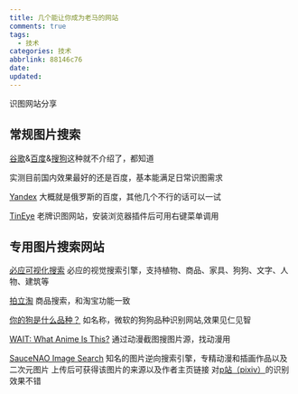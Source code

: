 ```yaml
---
title: 几个能让你成为老马的网站
comments: true
tags:
  - 技术
categories: 技术
abbrlink: 88146c76
date:
updated:
---
```

识图网站分享<!--more-->

## 常规图片搜索

[谷歌](https://www.google.com/imghp)&[百度](https://image.baidu.com/)&[搜狗](https://pic.sogou.com)这种就不介绍了，都知道

实测目前国内效果最好的还是百度，基本能满足日常识图需求

[Yandex](https://yandex.com/images/)
大概就是俄罗斯的百度，其他几个不行的话可以一试

[TinEye](https://www.tineye.com/)
老牌识图网站，安装浏览器插件后可用右键菜单调用

## 专用图片搜索网站

[必应可视化搜索](https://cn.bing.com/visualsearch)
必应的视觉搜索引擎，支持植物、商品、家具、狗狗、文字、人物、建筑等

[拍立淘](https://www.pailitao.com/)
商品搜索，和淘宝功能一致

[你的狗是什么品种？](https://www.what-dog.net/)
如名称，微软的狗狗品种识别网站,效果见仁见智

[WAIT: What Anime Is This?](https://trace.moe/)
通过动漫截图搜图片源，找动漫用

[SauceNAO Image Search](https://saucenao.com/)
知名的图片逆向搜索引擎，专精动漫和插画作品以及二次元图片
上传后可获得该图片的来源以及作者主页链接
对[p站（pixiv）](https://www.pixiv.net/)的识别效果不错
